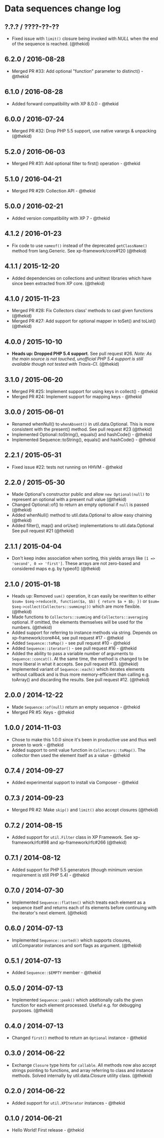Data sequences change log
=========================

## ?.?.? / ????-??-??

* Fixed issue with `limit()` closure being invoked with *NULL* when the
  end of the sequence is reached.
  (@thekid)

## 6.2.0 / 2016-08-28

* Merged PR #33: Add optional "function" parameter to distinct() - @thekid

## 6.1.0 / 2016-08-28

* Added forward compatibility with XP 8.0.0 - @thekid

## 6.0.0 / 2016-07-24

* Merged PR #32: Drop PHP 5.5 support, use native varargs & unpacking
  (@thekid)

## 5.2.0 / 2016-06-03

* Merged PR #31: Add optional filter to first() operation - @thekid

## 5.1.0 / 2016-04-21

* Merged PR #29: Collection API - @thekid

## 5.0.0 / 2016-02-21

* Added version compatibility with XP 7 - @thekid

## 4.1.2 / 2016-01-23

* Fix code to use `nameof()` instead of the deprecated `getClassName()`
  method from lang.Generic. See xp-framework/core#120
  (@thekid)

## 4.1.1 / 2015-12-20

* Added dependencies on collections and unittest libraries which have
  since been extracted from XP core.
  (@thekid)

## 4.1.0 / 2015-11-23

* Merged PR #28: Fix Collectors class' methods to cast given functions
  (@thekid)
* Merged PR #27: Add support for optional mapper in toSet() and toList()
  (@thekid)

## 4.0.0 / 2015-10-10

* **Heads up: Dropped PHP 5.4 support**. See pull request #26. *Note: As
  the main source is not touched, unofficial PHP 5.4 support is still
  available though not tested with Travis-CI*.
  (@thekid)

## 3.1.0 / 2015-06-20

* Merged PR #25: Implement support for using keys in collect() - @thekid
* Merged PR #24: Implement support for mapping keys - @thekid

## 3.0.0 / 2015-06-01

* Renamed whenNull() to `whenAbsent()` in util.data.Optional. This is
  more consistent with the present() method. See pull request #23
  (@thekid)
* Implemented Optional::toString(), equals() and hashCode() - @thekid
* Implemented Sequence::toString(), equals() and hashCode() - @thekid

## 2.2.1 / 2015-05-31

* Fixed issue #22: tests not running on HHVM - @thekid

## 2.2.0 / 2015-05-30

* Made Optional's constructor public and allow `new Optional(null)` to
  represent an optional with a present null value
  (@thekid)
* Changed Optional::of() to return an empty optional if `null` is passed
  (@thekid)
* Added whenNull() method to util.data.Optional to allow easy chaining
  (@thekid)
* Added filter(), map() and orUse() implementations to util.data.Optional
  See pull request #21
  (@thekid)

## 2.1.1 / 2015-04-04

* Don't keep index association when sorting, this yields arrays like 
  `[1 => 'second', 0 => 'first']`. These arrays are not zero-based and
  considered maps e.g. by typeof()
  (@thekid)

## 2.1.0 / 2015-01-18

* Heads up: Removed `sum()` operation, it can easily be rewritten to
  either `$sum= $seq->reduce(0, function($a, $b) { return $a + $b; })`
  or `$sum= $seq->collect(Collectors::summing())` which are more flexible.
  (@thekid)
* Made functions to `Collectors::summing` and `Collectors::averaging`
  optional. If omitted, the elements themselves will be used for the
  numbers.
  (@thekid)
* Added support for referring to instance methods via string. Depends
  on xp-framework/core#44, see pull request #17 - @thekid
* Added `Sequence::toMap()` - see pull request #10 - @thekid
* Added `Sequence::iterator()` - see pull request #16 - @thekid
* Added the ability to pass a variable number of arguments to
  `Sequence::concat()`. At the same time, the method is changed to
  be more liberal in what it accepts. See pull request #13.
  (@thekid)
* Implemented variant of `Sequence::each()` which iterates elements
  without callback and is thus more memory-efficient than calling
  e.g. toArray() and discarding the results. See pull request #12.
  (@thekid)

## 2.0.0 / 2014-12-22

* Made `Sequence::of(null)` return an empty sequence - @thekid
* Merged PR #5: Keys - @thekid

## 1.0.0 / 2014-11-03

* Chose to make this 1.0.0 since it's been in productive use and thus
  well proven to work - @thekid
* Added support to omit value function in `Collectors::toMap()`. The
  collector then used the element itself as a value - @thekid

## 0.7.4 / 2014-09-27

* Added experimental support to install via Composer - @thekid

## 0.7.3 / 2014-09-23

* Merged PR #2: Make `skip()` and `limit()` also accept closures
  (@thekid)

## 0.7.2 / 2014-08-15

* Added support for `util.Filter` class in XP Framework. See xp-framework/rfc#98
  and xp-framework/rfc#266
  (@thekid)

## 0.7.1 / 2014-08-12

* Added support for PHP 5.5 generators (though minimum version requirement is
  still PHP 5.4) - @thekid

## 0.7.0 / 2014-07-30

* Implemented `Sequence::flatten()` which treats each element as a sequence
  itself and returns each of its elements before continuing with the iterator's
  next element.
  (@thekid)

## 0.6.0 / 2014-07-13

* Implemented `Sequence::sorted()` which supports closures, util.Comparator
  instances and sort flags as argument.
  (@thekid)

## 0.5.1 / 2014-07-13

* Added `Sequence::$EMPTY` member - @thekid

## 0.5.0 / 2014-07-13

* Implemented `Sequence::peek()` which additionally calls the given function
  for each element processed. Useful e.g. for debugging purposes.
  (@thekid)

## 0.4.0 / 2014-07-13

* Changed `first()` method to return an `Optional` instance - @thekid

## 0.3.0 / 2014-06-22

* Exchange `Closure` type hints for `callable`. All methods now also accept
  strings pointing to functions, and array referring to class and instance
  methods. Solved internally by util.data.Closure utility class.
  (@thekid)

## 0.2.0 / 2014-06-22

* Added support for `util.XPIterator` instances - @thekid

## 0.1.0 / 2014-06-21

* Hello World! First release - @thekid